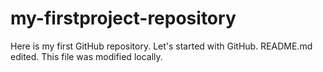# my-firstproject-repository
Here is my first GitHub repository. Let's started with GitHub.
README.md edited. This file was modified locally.

